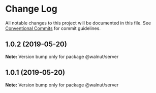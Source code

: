 # Change Log

All notable changes to this project will be documented in this file.
See [Conventional Commits](https://conventionalcommits.org) for commit guidelines.

## 1.0.2 (2019-05-20)

**Note:** Version bump only for package @walnut/server





## 1.0.1 (2019-05-20)

**Note:** Version bump only for package @walnut/server
